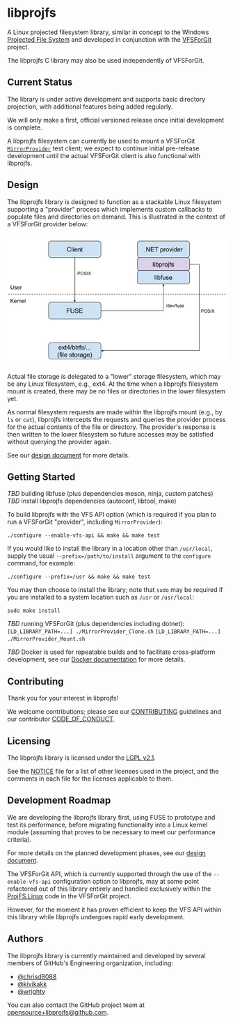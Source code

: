 # libprojfs

A Linux projected filesystem library, similar in concept to the Windows
[Projected File System][winprojfs] and developed in conjunction with the
[VFSForGit][vfs4git] project.

The libprojfs C library may also be used independently of VFSForGit.

## Current Status

The library is under active development and supports basic
directory projection, with additional features being added regularly.

We will only make a first, official versioned release once initial
development is complete.

A libprojfs filesystem can currently be used to mount a VFSForGit
[`MirrorProvider`][mirror] test client; we expect to continue
initial pre-release development until the actual VFSForGit client
is also functional with libprojfs.

## Design

The libprojfs library is designed to function as a stackable Linux
filesystem supporting a "provider" process which implements custom
callbacks to populate files and directories on demand.  This is
illustrated in the context of a VFSForGit provider below:

![Illustration of libprojfs in provider context](docs/images/phase1.png)

Actual file storage is delegated to a "lower" storage filesystem,
which may be any Linux filesystem, e.g., ext4.  At the time
when a libprojfs filesystem mount is created, there may be no
files or directories in the lower filesystem yet.

As normal filesystem requests are made within the libprojfs mount
(e.g., by `ls` or `cat`), libprojfs intercepts the requests
and queries the provider process for the actual contents of the
file or directory.  The provider's response is then written to
the lower filesystem so future accesses may be satisfied without
querying the provider again.

See our [design document](docs/design.md#vfsforgit-on-linux) for
more details.

## Getting Started

*TBD* building libfuse (plus dependencies meson, ninja, custom patches)
*TBD* install libprojfs dependencies (autoconf, libtool, make)

To build libprojfs with the VFS API option (which is required if you
plan to run a VFSForGit "provider", including `MirrorProvider`):

```
./configure --enable-vfs-api && make && make test
```

If you would like to install the library in a location other than
`/usr/local`, supply the usual `--prefix=/path/to/install` argument
to the `configure` command, for example:
```
./configure --prefix=/usr && make && make test
```

You may then choose to install the library; note that `sudo` may be
required if you are installed to a system location such as `/usr`
or `/usr/local`:
```
sudo make install
```

*TBD* running VFSForGit (plus dependencies including dotnet):
`[LD_LIBRARY_PATH=...] ./MirrorProvider_Clone.sh`
`[LD_LIBRARY_PATH=...] ./MirrorProvider_Mount.sh`

*TBD* Docker is used for repeatable builds and to facilitate cross-platform
development, see our [Docker documentation](/Docker/README.md) for more
details.

## Contributing

Thank you for your interest in libprojfs!

We welcome contributions; please see our [CONTRIBUTING](CONTRIBUTING.md)
guidelines and our contributor [CODE_OF_CONDUCT](CODE_OF_CONDUCT.md).

## Licensing

The libprojfs library is licensed under the [LGPL v2.1](COPYING).

See the [NOTICE](NOTICE) file for a list of other licenses used in the
project, and the comments in each file for the licenses applicable to them.

## Development Roadmap

We are developing the libprojfs library first, using FUSE to prototype and
test its performance, before migrating functionality into a Linux kernel
module (assuming that proves to be necessary to meet our performance
criteria).

For more details on the planned development phases, see our
[design document](docs/design.md#development-process).

The VFSForGit API, which is currently supported through the use of
the `--enable-vfs-api` configuration option to libprojfs, may at some
point refactored out of this library entirely and handled exclusively
within the [ProjFS.Linux][projfs-linux] code in the VFSForGit project.

However, for the moment it has proven efficient to keep the VFS API
within this library while libprojfs undergoes rapid early development.

## Authors

The libprojfs library is currently maintained and developed by
several members of GitHub's Engineering organization, including:

* [@chrisd8088](https://github.com/chrisd8088)
* [@kivikakk](https://github.com/kivikakk)
* [@wrighty](https://github.com/wrighty)

You can also contact the GitHub project team at
[opensource+libprojfs@github.com](mailto:opensource+libprojfs@github.com).

[gnu-build]: https://www.gnu.org/software/automake/manual/html_node/GNU-Build-System.html
[gpl-v2]: https://www.gnu.org/licenses/old-licenses/gpl-2.0.en.html
[lgpl-v2]: https://www.gnu.org/licenses/old-licenses/lgpl-2.1.en.html
[mirror]: https://github.com/github/VFSForGit/tree/features/linuxprototype/MirrorProvider
[mit]: https://github.com/Microsoft/VFSForGit/blob/master/License.md
[projfs-linux]: https://github.com/github/VFSForGit/tree/features/linuxprototype/ProjFS.Linux
[winprojfs]: https://docs.microsoft.com/en-us/windows/desktop/api/_projfs/
[vfs4git]: https://github.com/Microsoft/VFSForGit

